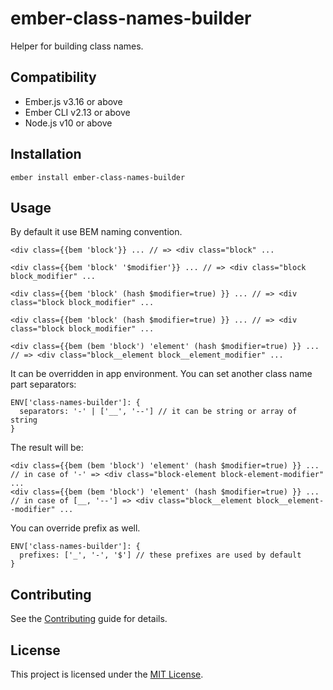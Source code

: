 ember-class-names-builder
==============================================================================

Helper for building class names.

Compatibility
------------------------------------------------------------------------------

* Ember.js v3.16 or above
* Ember CLI v2.13 or above
* Node.js v10 or above


Installation
------------------------------------------------------------------------------

```
ember install ember-class-names-builder
```


Usage
------------------------------------------------------------------------------
By default it use BEM naming convention.
```
<div class={{bem 'block'}} ... // => <div class="block" ...

<div class={{bem 'block' '$modifier'}} ... // => <div class="block block_modifier" ...

<div class={{bem 'block' (hash $modifier=true) }} ... // => <div class="block block_modifier" ...

<div class={{bem 'block' (hash $modifier=true) }} ... // => <div class="block block_modifier" ...

<div class={{bem (bem 'block') 'element' (hash $modifier=true) }} ... // => <div class="block__element block__element_modifier" ...

```

It can be overridden in app environment.
You can set another class name part separators:

```
ENV['class-names-builder']: {
  separators: '-' | ['__', '--'] // it can be string or array of string
}
```
The result will be:

```
<div class={{bem (bem 'block') 'element' (hash $modifier=true) }} ... // in case of '-' => <div class="block-element block-element-modifier" ...
<div class={{bem (bem 'block') 'element' (hash $modifier=true) }} ... // in case of [__, '--'] => <div class="block__element block__element--modifier" ...
```

You can override prefix as well. 

```
ENV['class-names-builder']: {
  prefixes: ['_', '-', '$'] // these prefixes are used by default 
}
```

Contributing
------------------------------------------------------------------------------

See the [Contributing](CONTRIBUTING.md) guide for details.


License
------------------------------------------------------------------------------

This project is licensed under the [MIT License](LICENSE.md).
